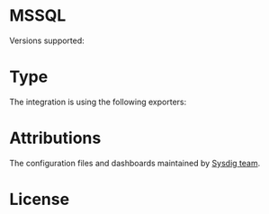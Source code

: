 # MSSQL


Versions supported: 

# Type

The integration is using the following exporters:


# Attributions
The configuration files and dashboards maintained by [Sysdig team](https://sysdig.com/).

# License